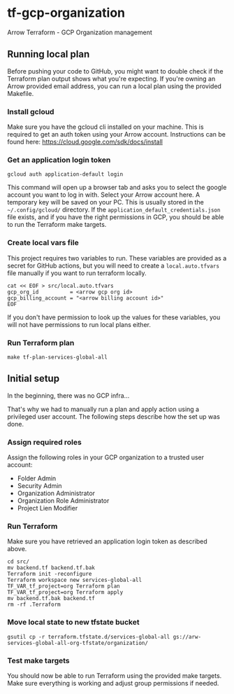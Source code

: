 # tf-gcp-organization
Arrow Terraform - GCP Organization management

## Running local plan

Before pushing your code to GitHub, you might want to double check if the Terraform plan output shows what you're expecting.
If you're owning an Arrow provided email address, you can run a local plan using the provided Makefile.

### Install gcloud

Make sure you have the gcloud cli installed on your machine. This is required to get an auth token using your Arrow account.
Instructions can be found here: https://cloud.google.com/sdk/docs/install

### Get an application login token

```
gcloud auth application-default login
```

This command will open up a browser tab and asks you to select the google account you want to log in with. Select your Arrow account here.
A temporary key will be saved on your PC. This is usually stored in the `~/.config/gcloud/` directory.
If the `application_default_credentials.json` file exists, and if you have the right permissions in GCP, you should be able to run the Terraform make targets.

### Create local vars file
This project requires two variables to run. These variables are provided as a secret for GitHub actions, but you will need to create a `local.auto.tfvars` file manually if you want to run terraform locally.

```
cat << EOF > src/local.auto.tfvars
gcp_org_id          = <arrow gcp org id>
gcp_billing_account = "<arrow billing account id>"
EOF
```

If you don't have permission to look up the values for these variables, you will not have permissions to run local plans either.

### Run Terraform plan
```
make tf-plan-services-global-all
```

## Initial setup

In the beginning, there was no GCP infra...

That's why we had to manually run a plan and apply action using a privileged user account.
The following steps describe how the set up was done.

### Assign required roles
Assign the following roles in your GCP organization to a trusted user account:
- Folder Admin
- Security Admin
- Organization Administrator
- Organization Role Administrator
- Project Lien Modifier

### Run Terraform
Make sure you have retrieved an application login token as described above.

```
cd src/
mv backend.tf backend.tf.bak
Terraform init -reconfigure
Terraform workspace new services-global-all
TF_VAR_tf_project=org Terraform plan
TF_VAR_tf_project=org Terraform apply
mv backend.tf.bak backend.tf
rm -rf .Terraform
```

### Move local state to new tfstate bucket
```
gsutil cp -r terraform.tfstate.d/services-global-all gs://arw-services-global-all-org-tfstate/organization/
```

### Test make targets
You should now be able to run Terraform using the provided make targets. Make sure everything is working and adjust group permissions if needed.
